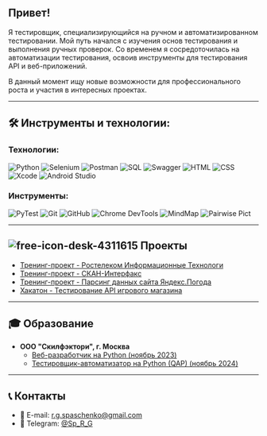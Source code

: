 ## Привет!

Я тестировщик, специализирующийся на ручном и автоматизированном тестировании. Мой путь начался с изучения основ тестирования и выполнения ручных проверок. Со временем я сосредоточилась на автоматизации тестирования, освоив инструменты для тестирования API и веб-приложений.

В данный момент ищу новые возможности для профессионального роста и участия в интересных проектах.

---

## 🛠 Инструменты и технологии:

### Технологии:
![Python](https://img.shields.io/badge/-Python-464646?style=flat-square&logo=python)
![Selenium](https://img.shields.io/badge/-Selenium-464646?style=flat-square&logo=selenium)
![Postman](https://img.shields.io/badge/-Postman-464646?style=flat-square&logo=postman)
![SQL](https://img.shields.io/badge/-SQL-464646?style=flat-square&logo=postgresql)
![Swagger](https://img.shields.io/badge/-Swagger-464646?style=flat-square&logo=swagger)
![HTML](https://img.shields.io/badge/-HTML-464646?style=flat-square&logo=html5)
![CSS](https://img.shields.io/badge/-CSS-464646?style=flat-square&logo=css3)
![Xcode](https://img.shields.io/badge/-Xcode-464646?style=flat-square&logo=xcode)
![Android Studio](https://img.shields.io/badge/-Android_Studio-464646?style=flat-square&logo=android)

### Инструменты:
![PyTest](https://img.shields.io/badge/-PyTest-464646?style=flat-square&logo=pytest)
![Git](https://img.shields.io/badge/-Git-464646?style=flat-square&logo=git)
![GitHub](https://img.shields.io/badge/-GitHub-464646?style=flat-square&logo=github)
![Chrome DevTools](https://img.shields.io/badge/-Chrome%20DevTools-464646?style=flat-square&logo=googlechrome)
![MindMap](https://img.shields.io/badge/-MindMap-464646?style=flat-square&logo=mind)
![Pairwise Pict](https://img.shields.io/badge/-Pairwise%20Pict-464646?style=flat-square&logo=pict)

---

## ![free-icon-desk-4311615](https://github.com/user-attachments/assets/b7762028-cfa0-4d59-a7bb-98240e02ae1a) Проекты


- [Тренинг-проект - Ростелеком Информационные Технологи](https://github.com/SpaRegina/Rostelecom.git)
- [Тренинг-проект - СКАН-Интерфакс](https://github.com/SpaRegina/Scan_interfax.git)
- [Тренинг-проект - Парсинг данных сайта Яндекс.Погода](https://github.com/SpaRegina/Yandex.Weather-website-data-parser.git)
- [Хакатон - Тестирование API игрового магазина](https://github.com/SpaRegina/Bug_Hunters.git)

---

## 🎓 Образование

- **ООО "Скилфэктори", г. Москва**
  - [Веб-разработчик на Python (ноябрь 2023)](https://drive.google.com/file/d/1-1cpZwiatxHbslT7GbPrwXMA18kKhTox/view?usp=drive_link)
  - [Тестировщик-автоматизатор на Python (QAP) (ноябрь 2024)](https://drive.google.com/file/d/1pZO5YZrPgXLjRE6ZMou3V4YQ_pc64R0T/view?usp=drive_link)

---

## 📞 Контакты

- 📧 E-mail: [r.g.spaschenko@gmail.com](mailto:r.g.spaschenko@gmail.com)
- 📱 Telegram: [@Sp_R_G](https://t.me/Sp_R_G)
